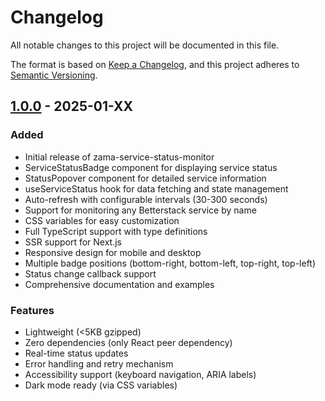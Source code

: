 # Changelog

All notable changes to this project will be documented in this file.

The format is based on [Keep a Changelog](https://keepachangelog.com/en/1.0.0/),
and this project adheres to [Semantic Versioning](https://semver.org/spec/v2.0.0.html).

## [1.0.0] - 2025-01-XX

### Added
- Initial release of zama-service-status-monitor
- ServiceStatusBadge component for displaying service status
- StatusPopover component for detailed service information
- useServiceStatus hook for data fetching and state management
- Auto-refresh with configurable intervals (30-300 seconds)
- Support for monitoring any Betterstack service by name
- CSS variables for easy customization
- Full TypeScript support with type definitions
- SSR support for Next.js
- Responsive design for mobile and desktop
- Multiple badge positions (bottom-right, bottom-left, top-right, top-left)
- Status change callback support
- Comprehensive documentation and examples

### Features
- Lightweight (<5KB gzipped)
- Zero dependencies (only React peer dependency)
- Real-time status updates
- Error handling and retry mechanism
- Accessibility support (keyboard navigation, ARIA labels)
- Dark mode ready (via CSS variables)

[1.0.0]: https://github.com/zama-ai/service-status-monitor/releases/tag/v1.0.0
